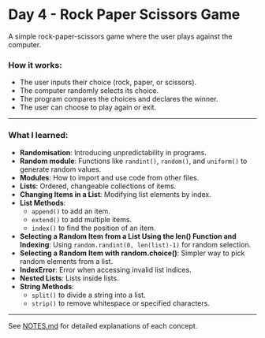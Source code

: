 # Day 4 - Rock Paper Scissors Game

A simple rock-paper-scissors game where the user plays against the computer.

### How it works:
- The user inputs their choice (rock, paper, or scissors).
- The computer randomly selects its choice.
- The program compares the choices and declares the winner.
- The user can choose to play again or exit.

---

### What I learned:
- **Randomisation**: Introducing unpredictability in programs.
- **Random module**: Functions like `randint()`, `random()`, and `uniform()` to generate random values.
- **Modules**: How to import and use code from other files.
- **Lists**: Ordered, changeable collections of items.
- **Changing Items in a List**: Modifying list elements by index.
- **List Methods**: 
  - `append()` to add an item.
  - `extend()` to add multiple items.
  - `index()` to find the position of an item.
- **Selecting a Random Item from a List Using the len() Function and Indexing**: Using `random.randint(0, len(list)-1)` for random selection.
- **Selecting a Random Item with random.choice()**: Simpler way to pick random elements from a list.
- **IndexError**: Error when accessing invalid list indices.
- **Nested Lists**: Lists inside lists.
- **String Methods**: 
  - `split()` to divide a string into a list.
  - `strip()` to remove whitespace or specified characters.

---

See [NOTES.md](./NOTES.md) for detailed explanations of each concept.

